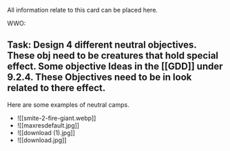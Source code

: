 All information relate to this card can be placed here.

WWO:

## Task: Design 4 different neutral objectives. These obj need to be creatures that hold special effect. Some objective Ideas in the [[GDD]] under 9.2.4. These Objectives need to be in look related to there effect.
Here are some examples of neutral camps. 
- ![[smite-2-fire-giant.webp]]
- ![[maxresdefault.jpg]]
- ![[download (1).jpg]]
- ![[download.jpg]]